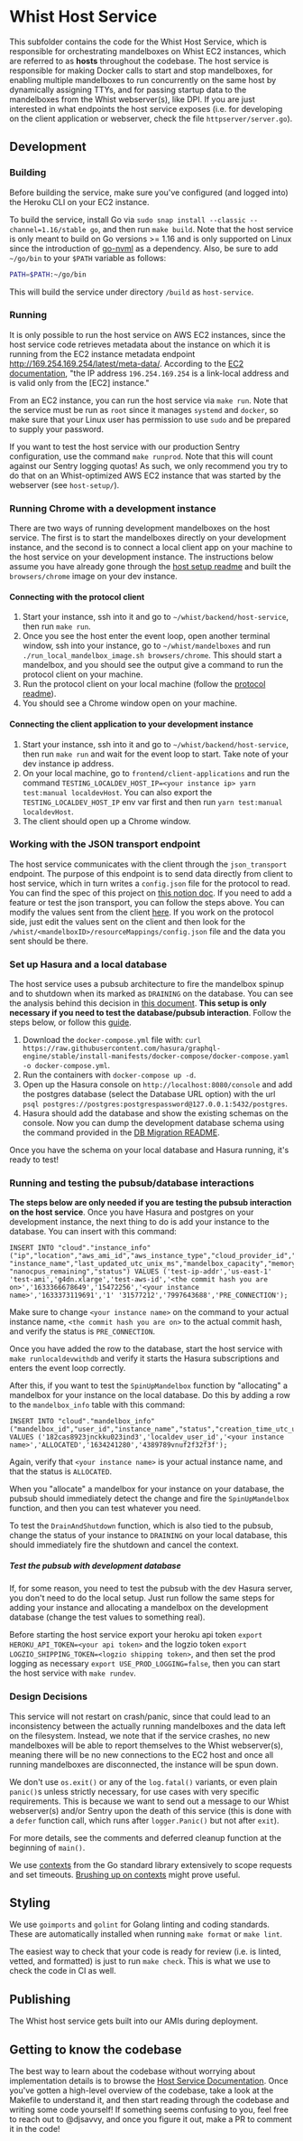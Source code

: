# Whist Host Service

This subfolder contains the code for the Whist Host Service, which is responsible for orchestrating mandelboxes on Whist EC2 instances, which are referred to as **hosts** throughout the codebase. The host service is responsible for making Docker calls to start and stop mandelboxes, for enabling multiple mandelboxes to run concurrently on the same host by dynamically assigning TTYs, and for passing startup data to the mandelboxes from the Whist webserver(s), like DPI. If you are just interested in what endpoints the host service exposes (i.e. for developing on the client application or webserver, check the file `httpserver/server.go`).

## Development

### Building

Before building the service, make sure you've configured (and logged into) the Heroku CLI on your EC2 instance.

To build the service, install Go via `sudo snap install --classic --channel=1.16/stable go`, and then run `make build`. Note that the host service is only meant to build on Go versions >= 1.16 and is only supported on Linux since the introduction of [go-nvml](https://github.com/NVIDIA/go-nvml) as a dependency. Also, be sure to add `~/go/bin` to your `$PATH` variable as follows:

```bash
PATH=$PATH:~/go/bin
```

This will build the service under directory `/build` as `host-service`.

### Running

It is only possible to run the host service on AWS EC2 instances, since the host service code retrieves metadata about the instance on which it is running from the EC2 instance metadata endpoint <http://169.254.169.254/latest/meta-data/>. According to the [EC2 documentation](https://docs.aws.amazon.com/AWSEC2/latest/UserGuide/instancedata-data-retrieval.html), "the IP address `196.254.169.254` is a link-local address and is valid only from the [EC2] instance."

From an EC2 instance, you can run the host service via `make run`. Note that the service must be run as `root` since it manages `systemd` and `docker`, so make sure that your Linux user has permission to use `sudo` and be prepared to supply your password.

If you want to test the host service with our production Sentry configuration, use the command `make runprod`. Note that this will count against our Sentry logging quotas! As such, we only recommend you try to do that on an Whist-optimized AWS EC2 instance that was started by the webserver (see `host-setup/`).

### Running Chrome with a development instance

There are two ways of running development mandelboxes on the host service. The first is to start the mandelboxes directly on your development instance, and the second is to connect a local client app on your machine to the host service on your development instance. The instructions below assume you have already gone through the [host setup readme](https://github.com/whisthq/whist/blob/dev/host-setup/README.md#setting-up-a-development-instance) and built the `browsers/chrome` image on your dev instance.

#### Connecting with the protocol client

1. Start your instance, ssh into it and go to `~/whist/backend/host-service`, then run `make run`.
2. Once you see the host enter the event loop, open another terminal window, ssh into your instance, go to `~/whist/mandelboxes` and run `./run_local_mandelbox_image.sh browsers/chrome`. This should start a mandelbox, and you should see the output give a command to run the protocol client on your machine.
3. Run the protocol client on your local machine (follow the [protocol readme](../protocol/README.md#building-the-protocol)).
4. You should see a Chrome window open on your machine.

#### Connecting the client application to your development instance

1. Start your instance, ssh into it and go to `~/whist/backend/host-service`, then run `make run` and wait for the event loop to start. Take note of your dev instance ip address.
2. On your local machine, go to `frontend/client-applications` and run the command
   `TESTING_LOCALDEV_HOST_IP=<your instance ip> yarn test:manual localdevHost`. You can also export the `TESTING_LOCALDEV_HOST_IP` env var first and then run `yarn test:manual localdevHost`.
3. The client should open up a Chrome window.

### Working with the JSON transport endpoint

The host service communicates with the client through the `json_transport` endpoint. The purpose of this endpoint is to send data directly from client to host service, which in turn writes a `config.json` file for the protocol to read. You can find the spec of this project on [this notion doc](https://www.notion.so/whisthq/4d91593ea0e0438b8bdb14c25c219d55?v=0c3983cf062d4c3d96ac2a65eb31761b&p=21ada58db10249c2bce9158578873261). If you need to add a feature or test the json transport, you can follow the steps above. You can modify the values sent from the client [here](https://github.com/whisthq/whist/blob/9cd531e5ea52a7c5abe4c1e21c8ce6e83e21170f/client-applications/src/main/flows/mandelbox/index.ts#L30). If you work on the protocol side, just edit the values sent on the client and then look for the `/whist/<mandelboxID>/resourceMappings/config.json` file and the data you sent should be there.

### Set up Hasura and a local database

The host service uses a pubsub architecture to fire the mandelbox spinup and to shutdown when its marked as `DRAINING` on the database. You can see the analysis behind this decision in [this document](https://www.notion.so/whisthq/Implementing-a-PubSub-822ddcbcdde545e89379e7c7dfa25d71). **This setup is only necessary if you need to test the database/pubsub interaction**. Follow the steps below, or follow this [guide](https://hasura.io/docs/latest/graphql/core/getting-started/docker-simple.html).

1. Download the `docker-compose.yml` file with:
   `curl https://raw.githubusercontent.com/hasura/graphql-engine/stable/install-manifests/docker-compose/docker-compose.yaml -o docker-compose.yml`.
2. Run the containers with `docker-compose up -d`.
3. Open up the Hasura console on `http://localhost:8080/console` and add the postgres database (select the Database URL option) with the url `psql postgres://postgres:postgrespassword@127.0.0.1:5432/postgres`.
4. Hasura should add the database and show the existing schemas on the console. Now you can dump the development database schema using the command provided in the [DB Migration README](../.github/actions/db-migration/README.md#command-to-dump-the-database-schema).

Once you have the schema on your local database and Hasura running, it's ready to test!

### Running and testing the pubsub/database interactions

**The steps below are only needed if you are testing the pubsub interaction on the host service**. Once you have Hasura and postgres on your development instance, the next thing to do is add your instance to the database. You can insert with this command:

```
INSERT INTO "cloud"."instance_info" ("ip","location","aws_ami_id","aws_instance_type","cloud_provider_id","commit_hash","creation_time_utc_unix_ms","gpu_vram_remaining_kb" "instance_name","last_updated_utc_unix_ms","mandelbox_capacity","memory_remaining_kb" "nanocpus_remaining","status") VALUES ('test-ip-addr','us-east-1' 'test-ami','g4dn.xlarge','test-aws-id','<the commit hash you are on>','1633366678649','15472256','<your instance name>','1633373119691','1' '31577212','7997643688','PRE_CONNECTION');
```

Make sure to change `<your instance name>` on the command to your actual instance name, `<the commit hash you are on>` to the actual commit hash, and verify the status is `PRE_CONNECTION`.

Once you have added the row to the database, start the host service with `make runlocaldevwithdb` and verify it starts the Hasura subscriptions and enters the event loop correctly.

After this, if you want to test the `SpinUpMandelbox` function by "allocating" a mandelbox for your instance on the local database. Do this by adding a row to the `mandelbox_info` table with this command:

```
INSERT INTO "cloud"."mandelbox_info" ("mandelbox_id","user_id","instance_name","status","creation_time_utc_unix_ms","session_id") VALUES ('182cas8923jnckku023ind3','localdev_user_id','<your instance name>','ALLOCATED','1634241280','4389789vnuf2f32f3f');
```

Again, verify that `<your instance name>` is your actual instance name, and that the status is `ALLOCATED`.

When you "allocate" a mandelbox for your instance on your database, the pubsub should immediately detect the change and fire the `SpinUpMandelbox` function, and then you can test whatever you need.

To test the `DrainAndShutdown` function, which is also tied to the pubsub, change the status of your instance to `DRAINING` on your local database, this should immediately fire the shutdown and cancel the context.

##### Test the pubsub with development database

If, for some reason, you need to test the pubsub with the dev Hasura server, you don't need to do the local setup. Just run follow the same steps for adding your instance and allocating a mandelbox on the development database (change the test values to something real).

Before starting the host service export your heroku api token `export HEROKU_API_TOKEN=<your api token>` and the logzio token `export LOGZIO_SHIPPING_TOKEN=<logzio shipping token>`, and then set the prod logging as necessary `export USE_PROD_LOGGING=false`, then you can start the host service with `make rundev`.

### Design Decisions

This service will not restart on crash/panic, since that could lead to an inconsistency between the actually running mandelboxes and the data left on the filesystem. Instead, we note that if the service crashes, no new mandelboxes will be able to report themselves to the Whist webserver(s), meaning there will be no new connections to the EC2 host and once all running mandelboxes are disconnected, the instance will be spun down.

We don't use `os.exit()` or any of the `log.fatal()` variants, or even plain `panic()`s unless strictly necessary, for use cases with very specific requirements. This is because we want to send out a message to our Whist webserver(s) and/or Sentry upon the death of this service (this is done with a `defer` function call, which runs after `logger.Panic()` but not after `exit`).

For more details, see the comments and deferred cleanup function at the beginning of `main()`.

We use [contexts](https://golang.org/pkg/context/) from the Go standard library extensively to scope requests and set timeouts. [Brushing up on contexts](https://blog.golang.org/context) might prove useful.

## Styling

We use `goimports` and `golint` for Golang linting and coding standards. These are automatically installed when running `make format` or `make lint`.

The easiest way to check that your code is ready for review (i.e. is linted, vetted, and formatted) is just to run `make check`. This is what we use to check the code in CI as well.

## Publishing

The Whist host service gets built into our AMIs during deployment.

## Getting to know the codebase

The best way to learn about the codebase without worrying about implementation details is to browse the [Host Service Documentation](https://docs.whist.com/host-service/). Once you've gotten a high-level overview of the codebase, take a look at the Makefile to understand it, and then start reading through the codebase and writing some code yourself! If something seems confusing to you, feel free to reach out to @djsavvy, and once you figure it out, make a PR to comment it in the code!
